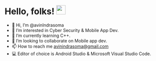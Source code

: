
  # Hello, folks! <img src="https://raw.githubusercontent.com/MartinHeinz/MartinHeinz/master/wave.gif" width="30px">



- 👋 Hi, I’m @avinIndrasoma
- 👀 I’m interested in Cyber Security & Mobile App Dev.
- 🌱 I’m currently learning C++.
- 💞️ I’m looking to collaborate on Mobile app dev.
- 📫 How to reach me avinindrasoma@gmail.com
- 💻 Editor of choice is Android Studio & Microsoft Visual Studio Code.




<!---
avinIndrasoma/avinIndrasoma is a ✨ special ✨ repository because its `README.md` (this file) appears on your GitHub profile.
You can click the Preview link to take a look at your changes.
--->
